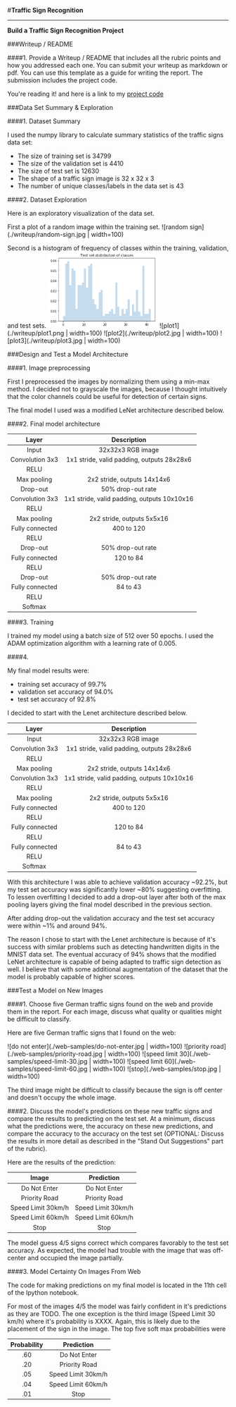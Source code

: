#**Traffic Sign Recognition** 

---

**Build a Traffic Sign Recognition Project**

###Writeup / README

####1. Provide a Writeup / README that includes all the rubric points and how you addressed each one. You can submit your writeup as markdown or pdf. You can use this template as a guide for writing the report. The submission includes the project code.

You're reading it! and here is a link to my [project code](https://github.com/udacity/CarND-Traffic-Sign-Classifier-Project/blob/master/Traffic_Sign_Classifier.ipynb)

###Data Set Summary & Exploration

####1. Dataset Summary

I used the numpy library to calculate summary statistics of the traffic
signs data set:

* The size of training set is 34799
* The size of the validation set is 4410
* The size of test set is 12630
* The shape of a traffic sign image is 32 x 32 x 3
* The number of unique classes/labels in the data set is 43

 ####2. Dataset Exploration

Here is an exploratory visualization of the data set. 

First a plot of a random image within the training set.
![random sign](./writeup/random-sign.jpg | width=100)

Second is a histogram of frequency of classes within the training, validation, and test sets.
<img src="./writeup/plot1.png" width="250"/>
![plot1](./writeup/plot1.png | width=100)
![plot2](./writeup/plot2.jpg | width=100)
![plot3](./writeup/plot3.jpg | width=100)


###Design and Test a Model Architecture

####1. Image preprocessing

First I preprocessed the images by normalizing them using a min-max method.  I decided not to grayscale the images, because I thought intuitively that the color channels could be useful for detection of certain signs.  

The final model I used was a modified LeNet architecture described below.

####2. Final model architecture

| Layer         		|     Description	        					| 
|:---------------------:|:---------------------------------------------:| 
| Input         		| 32x32x3 RGB image   							| 
| Convolution 3x3     	| 1x1 stride, valid padding, outputs 28x28x6 	|
| RELU					|												|
| Max pooling	      	| 2x2 stride,  outputs 14x14x6 				|
| Drop-out| 50% drop-out rate |
| Convolution 3x3	    | 1x1 stride, valid padding, outputs 10x10x16 	|
| RELU					|												|
| Max pooling	      	| 2x2 stride,  outputs 5x5x16 				|
| Fully connected		| 400 to 120        									|
| RELU					|												|
| Drop-out| 50% drop-out rate |
| Fully connected		| 120 to 84        									|
| RELU					|												|
| Drop-out| 50% drop-out rate |
| Fully connected		| 84 to 43        									|
| RELU					|												|
| Softmax				|        									|

####3. Training

I trained my model using a batch size of 512 over 50 epochs.  I used the ADAM optimization algorithm with a learning rate of 0.005.

####4. 

My final model results were:
* training set accuracy of 99.7%
* validation set accuracy of 94.0% 
* test set accuracy of 92.8%

I decided to start with the Lenet architecture described below.

| Layer         		|     Description	        					| 
|:---------------------:|:---------------------------------------------:| 
| Input         		| 32x32x3 RGB image   							| 
| Convolution 3x3     	| 1x1 stride, valid padding, outputs 28x28x6 	|
| RELU					|												|
| Max pooling	      	| 2x2 stride,  outputs 14x14x6 				|
| Convolution 3x3	    | 1x1 stride, valid padding, outputs 10x10x16 	|
| RELU					|												|
| Max pooling	      	| 2x2 stride,  outputs 5x5x16 				|
| Fully connected		| 400 to 120        									|
| RELU					|												|
| Fully connected		| 120 to 84        									|
| RELU					|												|
| Fully connected		| 84 to 43        									|
| RELU					|												|
| Softmax				|        									|

With this architecture I was able to achieve validation accuracy ~92.2%, but my test set accuracy was significantly lower ~80% suggesting overfitting.  To lessen overfitting I decided to add a drop-out layer after both of the max pooling layers giving the final model described in the previous section.

After adding drop-out the validation accuracy and the test set accuracy were within ~1% and around 94%.

The reason I chose to start with the Lenet architecture is because of it's success with similar problems such as detecting handwritten digits in the MNIST data set.  The eventual accuracy of 94% shows that the modified LeNet architecture is capable of being adapted to traffic sign detection as well.  I believe that with some additional augmentation of the dataset that the model is probably capable of higher scores.



###Test a Model on New Images

####1. Choose five German traffic signs found on the web and provide them in the report. For each image, discuss what quality or qualities might be difficult to classify.

Here are five German traffic signs that I found on the web:

![do not enter](./web-samples/do-not-enter.jpg | width=100) 
![priority road](./web-samples/priority-road.jpg | width=100) 
![speed limit 30](./web-samples/speed-limit-30.jpg | width=100) 
![speed limit 60](./web-samples/speed-limit-60.jpg | width=100) 
![stop](./web-samples/stop.jpg | width=100)

The third image might be difficult to classify because the sign is off center and doesn't occupy the whole image.

####2. Discuss the model's predictions on these new traffic signs and compare the results to predicting on the test set. At a minimum, discuss what the predictions were, the accuracy on these new predictions, and compare the accuracy to the accuracy on the test set (OPTIONAL: Discuss the results in more detail as described in the "Stand Out Suggestions" part of the rubric).




Here are the results of the prediction:

| Image			        |     Prediction	        					| 
|:---------------------:|:---------------------------------------------:| 
| Do Not Enter      		| Do Not Enter   									| 
| Priority Road     			| Priority Road 										|
| Speed Limit 30km/h					| Speed Limit 30km/h												|
| Speed Limit 60km/h		      		| Speed Limit 60km/h					 				|
| Stop			| Stop      							|


The model guess 4/5 signs correct which compares favorably to the test set accuracy.  As expected, the model had trouble with the image that was off-center and occupied the image partially.

####3. Model Certainty On Images From Web

The code for making predictions on my final model is located in the 11th cell of the Ipython notebook.

For most of the images 4/5 the model was fairly confident in it's predictions as they are TODO.  The one exception is the third image (Speed Limit 30 km/h) where it's probability is XXXX.  Again, this is likely due to the placement of the sign in the image.
The top five soft max probabilities were

| Probability         	|     Prediction	        					| 
|:---------------------:|:---------------------------------------------:| 
| .60         			| Do Not Enter   									| 
| .20     				| Priority Road 										|
| .05					| Speed Limit 30km/h											|
| .04	      			| Speed Limit 60km/h					 				|
| .01				    | Stop      							|



